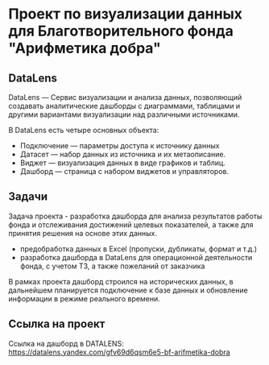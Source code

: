 # Проект по визуализации данных для Благотворительного фонда "Арифметика добра"

## DataLens

DataLens — Cервис визуализации и анализа данных, позволяющий создавать аналитические дашборды с диаграммами, таблицами и другими вариантами визуализации над различными источниками. 

В DataLens есть четыре основных объекта:
- Подключение — параметры доступа к источнику данных
- Датасет — набор данных из источника и их метаописание.
- Виджет — визуализация данных в виде графиков и таблиц.
- Дашборд — страница с набором виджетов и управляторов.

## Задачи

Задача проекта - разработка дашборда для анализа результатов работы фонда и отслеживания достижений целевых показателей, а также для принятия решения на основе этих данных.

- предобработка данных в Excel (пропуски, дубликаты, формат и т.д.)
- разработка дашборда в DataLens для операционной деятельности фонда, с учетом ТЗ, а также пожеланий от заказчика

В рамках проекта дашборд строился на исторических данных, в дальнейшем планируется подключение к базе данных и обновление информации в режиме реального времени.

## Ссылка на проект
Ссылка на дашборд в DATALENS: https://datalens.yandex.com/gfv69d6qsm6e5-bf-arifmetika-dobra 


